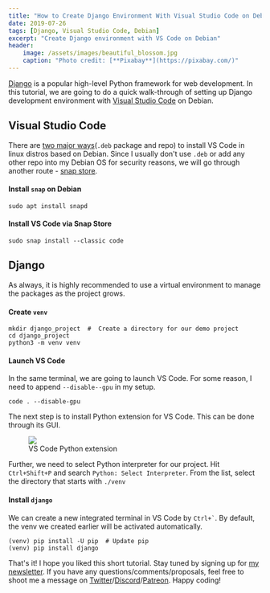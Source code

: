 ```yaml
---
title: "How to Create Django Environment With Visual Studio Code on Debian"
date: 2019-07-26
tags: [Django, Visual Studio Code, Debian]
excerpt: "Create Django environment with VS Code on Debian"
header:
    image: /assets/images/beautiful_blossom.jpg
    caption: "Photo credit: [**Pixabay**](https://pixabay.com/)"
---
```


[Django](https://www.djangoproject.com/) is a popular high-level Python framework for web development. In this tutorial, we are going to do a quick walk-through of setting up Django development environment with [Visual Studio Code](https://code.visualstudio.com/) on Debian.

## Visual Studio Code
There are [two major ways](https://code.visualstudio.com/docs/setup/linux#_debian-and-ubuntu-based-distributions)(```.deb``` package and repo) to install VS Code in linux distros based on Debian. Since I usually don't use ```.deb``` or add any other repo into my Debian OS for security reasons, we will go through another route - [snap store](https://snapcraft.io/store).

#### Install ```snap``` on Debian
```
sudo apt install snapd
```
#### Install VS Code via Snap Store
```
sudo snap install --classic code
```

## Django
As always, it is highly recommended to use a virtual environment to manage the packages as the project grows.

#### Create ```venv```
```
mkdir django_project  #  Create a directory for our demo project
cd django_project
python3 -m venv venv
```

#### Launch VS Code
In the same terminal, we are going to launch VS Code. For some reason, I need to append ```--disable--gpu``` in my setup.

```
code . --disable-gpu
```
The next step is to install Python extension for VS Code. This can be done through its GUI.

<figure>
    <a href="{{ site.url }}{{ site.baseurl }}/assets/images/python_extension_vscode.png">
        <img src="{{ site.url }}{{ site.baseurl }}/assets/images/python_extension_vscode.png">
    </a>
    <figcaption>VS Code Python extension</figcaption>
</figure>

Further, we need to select Python interpreter for our project. Hit ```Ctrl+Shift+P``` and search ```Python: Select Interpreter```. From the list, select the directory that starts with ```./venv```

#### Install ```django```
We can create a new integrated terminal in VS Code by ``` Ctrl+` ```. By default, the venv we created earlier will be activated automatically. 
```
(venv) pip install -U pip  # Update pip
(venv) pip install django
```

That's it! I hope you liked this short tutorial. Stay tuned by signing up for [my newsletter](http://eepurl.com/gxmy39). If you have any questions/comments/proposals, feel free to shoot me a message on [Twitter](https://twitter.com/0xboz)/[Discord](https://discord.gg/jchMcc2)/[Patreon](https://www.patreon.com/0xboz). Happy coding!